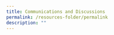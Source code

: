 ```yaml
---
title: Communications and Discussions
permalink: /resources-folder/permalink
description: ""
---
```

